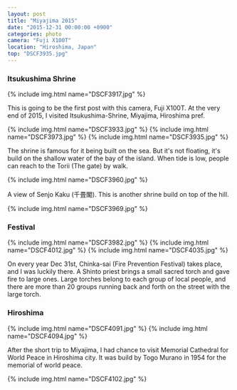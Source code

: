 ```yaml
---
layout: post
title: "Miyajima 2015"
date: "2015-12-31 00:00:00 +0900"
categories: photo
camera: "Fuji X100T"
location: "Hiroshima, Japan"
top: "DSCF3935.jpg"
---
```


### Itsukushima Shrine

{% include img.html name="DSCF3917.jpg" %}

This is going to be the first post with this camera, Fuji X100T. At the very end of 2015, I visited Itsukushima-Shrine, Miyajima, Hiroshima pref.

{% include img.html name="DSCF3933.jpg" %}
{% include img.html name="DSCF3973.jpg" %}
{% include img.html name="DSCF3935.jpg" %}

The shrine is famous for it being built on the sea. But it's not floating, it's build on the shallow water of the bay of the island. When tide is low, people can reach to the Torii (The gate) by walk.

{% include img.html name="DSCF3960.jpg" %}

A view of Senjo Kaku (千畳閣). This is another shrine build on top of the hill.

{% include img.html name="DSCF3969.jpg" %}

### Festival

{% include img.html name="DSCF3982.jpg" %}
{% include img.html name="DSCF4012.jpg" %}
{% include img.html name="DSCF4035.jpg" %}

On every year Dec 31st, Chinka-sai (Fire Prevention Festival) takes place, and I was luckily there. A Shinto priest brings a small sacred torch and gave fire to large ones. Large torches belong to each group of local people, and there are more than 20 groups running back and forth on the street with the large torch.

### Hiroshima

{% include img.html name="DSCF4091.jpg" %}
{% include img.html name="DSCF4094.jpg" %}

After the short trip to Miyajima, I had chance to visit Memorial Cathedral for World Peace in Hiroshima city. It was build by Togo Murano in 1954 for the memorial of world peace.

{% include img.html name="DSCF4102.jpg" %}

